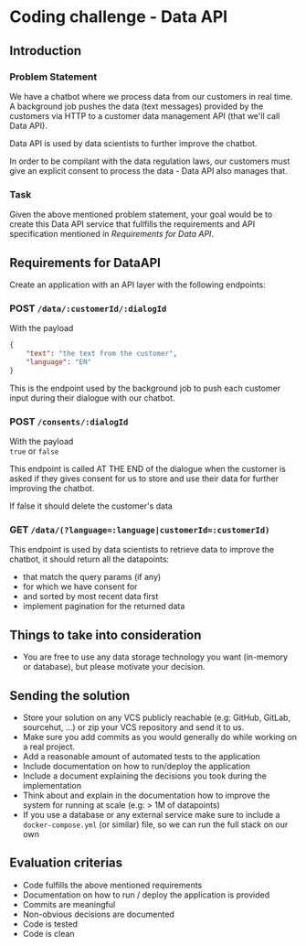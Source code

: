 # Coding challenge - Data API

## Introduction

### Problem Statement

We have a chatbot where we process data from our customers in real time.
A background job pushes the data (text messages) provided by the customers via HTTP to a customer data management API (that we'll call Data API).  

Data API is used by data scientists to further improve the chatbot.

In order to be compilant with the data regulation laws, our customers must give an
explicit consent to process the data - Data API also manages that.

### Task

Given the above mentioned problem statement, your goal would be to create
this Data API service that fullfills the requirements and API specification
mentioned in _Requirements for Data API_.

## Requirements for DataAPI

Create an application with an API layer with the following endpoints:

### POST `/data/:customerId/:dialogId`
With the payload
```json
{
    "text": "the text from the customer",
    "language": "EN"
}
```

This is the endpoint used by the background job to push each customer input during their dialogue with our chatbot.


### POST `/consents/:dialogId`
With the payload  
`true` or `false`  

This endpoint is called AT THE END of the dialogue when the customer is asked if they gives consent for us to store and use their data for further improving the chatbot.  

If false it should delete the customer's data

### GET `/data/(?language=:language|customerId=:customerId)`

This endpoint is used by data scientists to retrieve data to improve the chatbot, it should return all the datapoints:

- that match the query params (if any)
- for which we have consent for
- and sorted by most recent data first
- implement pagination for the returned data

## Things to take into consideration

- You are free to use any data storage technology you want (in-memory or database), but please motivate your decision.

## Sending the solution

- Store your solution on any VCS publicly reachable (e.g: GitHub, GitLab, sourcehut, ...) or zip your VCS repository and send it to us.  
- Make sure you add commits as you would generally do while working on a real project.
- Add a reasonable amount of automated tests to the application
- Include documentation on how to run/deploy the application
- Include a document explaining the decisions you took during the implementation
- Think about and explain in the documentation how to improve the system for running at scale (e.g: > 1M of datapoints)
- If you use a database or any external service make sure to include a `docker-compose.yml` (or similar) file, so we can run the full stack on our own

## Evaluation criterias

- Code fulfills the above mentioned requirements
- Documentation on how to run / deploy the application is provided
- Commits are meaningful
- Non-obvious decisions are documented
- Code is tested
- Code is clean
